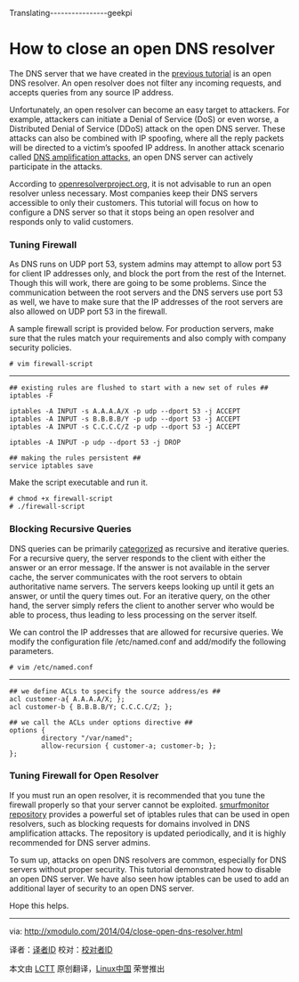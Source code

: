 Translating----------------geekpi


How to close an open DNS resolver
================================================================================
The DNS server that we have created in the [previous tutorial][1] is an open DNS resolver. An open resolver does not filter any incoming requests, and accepts queries from any source IP address.

Unfortunately, an open resolver can become an easy target to attackers. For example, attackers can initiate a Denial of Service (DoS) or even worse, a Distributed Denial of Service (DDoS) attack on the open DNS server. These attacks can also be combined with IP spoofing, where all the reply packets will be directed to a victim’s spoofed IP address. In another attack scenario called [DNS amplification attacks][2], an open DNS server can actively participate in the attacks.

According to [openresolverproject.org][3], it is not advisable to run an open resolver unless necessary. Most companies keep their DNS servers accessible to only their customers. This tutorial will focus on how to configure a DNS server so that it stops being an open resolver and responds only to valid customers.

### Tuning Firewall ###

As DNS runs on UDP port 53, system admins may attempt to allow port 53 for client IP addresses only, and block the port from the rest of the Internet. Though this will work, there are going to be some problems. Since the communication between the root servers and the DNS servers use port 53 as well, we have to make sure that the IP addresses of the root servers are also allowed on UDP port 53 in the firewall.

A sample firewall script is provided below. For production servers, make sure that the rules match your requirements and also comply with company security policies.

    # vim firewall-script 

----------

    ## existing rules are flushed to start with a new set of rules ##
    iptables -F
     
    iptables -A INPUT -s A.A.A.A/X -p udp --dport 53 -j ACCEPT
    iptables -A INPUT -s B.B.B.B/Y -p udp --dport 53 -j ACCEPT
    iptables -A INPUT -s C.C.C.C/Z -p udp --dport 53 -j ACCEPT
     
    iptables -A INPUT -p udp --dport 53 -j DROP
     
    ## making the rules persistent ##
    service iptables save

Make the script executable and run it.

    # chmod +x firewall-script
    # ./firewall-script 

### Blocking Recursive Queries ###

DNS queries can be primarily [categorized][4] as recursive and iterative queries. For a recursive query, the server responds to the client with either the answer or an error message. If the answer is not available in the server cache, the server communicates with the root servers to obtain authoritative name servers. The servers keeps looking up until it gets an answer, or until the query times out. For an iterative query, on the other hand, the server simply refers the client to another server who would be able to process, thus leading to less processing on the server itself.

We can control the IP addresses that are allowed for recursive queries. We modify the configuration file /etc/named.conf and add/modify the following parameters.

    # vim /etc/named.conf

----------
 
    ## we define ACLs to specify the source address/es ##
    acl customer-a{ A.A.A.A/X; };
    acl customer-b { B.B.B.B/Y; C.C.C.C/Z; };
    
    ## we call the ACLs under options directive ##
    options {
            directory "/var/named";
            allow-recursion { customer-a; customer-b; };
    };

### Tuning Firewall for Open Resolver ###

If you must run an open resolver, it is recommended that you tune the firewall properly so that your server cannot be exploited. [smurfmonitor repository][5] provides a powerful set of iptables rules that can be used in open resolvers, such as blocking requests for domains involved in DNS amplification attacks. The repository is updated periodically, and it is highly recommended for DNS server admins.

To sum up, attacks on open DNS resolvers are common, especially for DNS servers without proper security. This tutorial demonstrated how to disable an open DNS server. We have also seen how iptables can be used to add an additional layer of security to an open DNS server.

Hope this helps.

--------------------------------------------------------------------------------

via: http://xmodulo.com/2014/04/close-open-dns-resolver.html

译者：[译者ID](https://github.com/译者ID) 校对：[校对者ID](https://github.com/校对者ID)

本文由 [LCTT](https://github.com/LCTT/TranslateProject) 原创翻译，[Linux中国](http://linux.cn/) 荣誉推出

[1]:http://xmodulo.com/2014/04/primary-dns-server-using-centos.html
[2]:https://www.us-cert.gov/ncas/alerts/TA13-088A
[3]:http://openresolverproject.org/
[4]:http://technet.microsoft.com/en-us/library/cc961401.aspx
[5]:https://github.com/smurfmonitor/dns-iptables-rules
